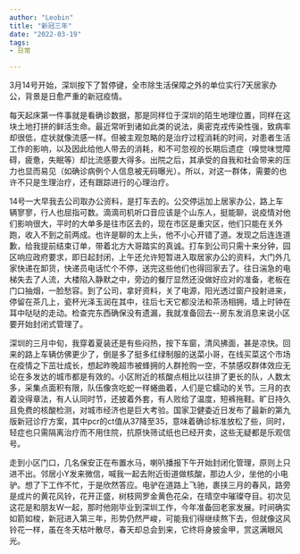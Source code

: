 ```yaml
---
author: "Leobin"
title: "新冠三年"
date: "2022-03-19"
tags:
- 日常

---
```


3月14号开始，深圳按下了暂停键，全市除生活保障之外的单位实行7天居家办公，背景是日愈严重的新冠疫情。
<!--more-->
每天起床第一件事就是看确诊数据，那是同样位于深圳的陌生地理位置，同样在这块土地打拼的鲜活生命。最近常听到诸如此类的说法，奥密克戎传染性强，致病率却很低，症状就像流感一样。但被主观忽略的是治疗过程消耗的时间，对患者生活工作的影响，以及因此给他人带去的消耗，和不可忽视的长期后遗症（嗅觉味觉障碍，疲惫，失眠等）却比流感要大得多。出院之后，其承受的自我和社会带来的压力也显而易见（如确诊病例个人信息被无码曝光）。所以，对这一群体，需要的也许不只是生理治疗，还有跟踪进行的心理治疗。

14号一大早我去公司取办公资料，是打车去的。公交停运加上居家办公，路上车辆寥寥，行人也屈指可数。滴滴司机听口音应该是个山东人，挺能聊，说疫情对他们影响很大，平时的大单多是往市区去的，现在市区是重灾区，他们只能在关外跑，收入不到之前两成。也许是聊的太上头，他不小心开错了道。发现之后连连道歉，给我提前结束订单，带着北方大哥踏实的真诚。打车到公司只需十来分钟，园区响应政府要求，即日起封闭，上午还允许短暂进入取居家办公的资料，大门外几家快递在卸货，快递员电话忙个不停，送完这些他们也得回家去了。往日湍急的电梯失去了人流，大楼陷入静默之中，旁边的餐厅显然还没做好应对的准备，老板在门口抽烟，一脸愁容。到了公司，拿好资料，关了电源，阳光透过窗户投射进来，停留在茶几上，瓷杯光泽玉润在其中，往后七天它都没法和茶汤相拥，墙上时钟在耳中哒哒的走动。检查完东西确保没有遗漏，我就准备回去--房东发消息来说小区要开始封闭式管理了。

深圳的三月中旬，我穿着夏装还是有些闷热，按下车窗，清风拂面，甚是凉快。回来的路上车辆仿佛更少了，倒是多了挺多红绿制服的送菜小哥，在线买菜这个市场在疫情之下茁壮成长，想起昨晚超市被蜂拥的人群抢购一空，不禁感叹群体效应无论在多发达的城市都是有效的。小区附近的核酸点相比以往排了更长的队，人数太多，采集点面积有限，队伍像贪吃蛇一样蜷曲着，人们是它蠕动的关节。三月的衣着没得章法，有人认同时节，还披着外套，有人败给了温度，短裤拖鞋。旷日持久且免费的核酸检测，对城市经济也是巨大考验。国家卫健委近日发布了最新的第九版新冠诊疗方案，其中pcr的ct值从37降至35，意味着确诊标准放松了些，同时，轻症也只需隔离治疗而不用住院，抗原快筛试纸也已经开卖，这些无疑都是乐观信号。

走到小区门口，几名保安正在布置水马，喇叭播报下午开始封闭化管理，原则上只进不出。邻居小Y发来微信，喊我一起去附近街道做核酸，那边人少，坐他的小电驴。想了下工作不忙，于是欣然答应。电驴在道路上飞驰，裹挟三月的春风，路旁是成片的黄花风铃，花开正盛，树枝网罗金黄色花朵，在晴空中璀璨夺目。初次见这花是和朋友W一起，那时他刚毕业到深圳工作，今年准备回老家发展。时间确实如箭如梭，新冠进入第三年，形势仍然严峻，可能我们得继续熬下去，但就像这风铃花一样，虽在冬天枯叶散尽，春天却总会到来，它终将身披金甲，赏这满眼风光。
